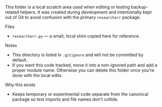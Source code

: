 This folder is a local scratch area used when editing or testing backup-related
helpers. It was created during development and intentionally kept out of Git to
avoid confusion with the primary `researcharr` package.

Files
- `researcharr.py` — a small, local shim copied here for reference.

Notes
- This directory is listed in `.gitignore` and will not be committed by default.
- If you want this code tracked, move it into a non-ignored path and add a
  proper module name. Otherwise you can delete this folder once you're done
  with the local edits.

Why this exists
- Keeps temporary or experimental code separate from the canonical package so
  test imports and file names don't collide.
